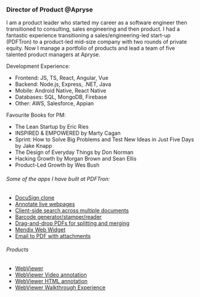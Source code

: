 ### Director of Product @Apryse
I am a product leader who started my career as a software engineer then transitioned to consulting, sales engineering and then product. I had a fantastic experience transitioning a sales/engineering-led start-up (PDFTron) to a product-led mid-size company with two rounds of private equity. Now I manage a portfolio of products and lead a team of five talented product managers at Apryse.

Development Experience:
- Frontend: JS, TS, React, Angular, Vue
- Backend: Node.js, Express, .NET, Java
- Mobile: Android Native, React Native
- Databases: SQL, MongoDB, Firebase
- Other: AWS, Salesforce, Appian

Favourite Books for PM:
- The Lean Startup by Eric Ries
- INSPIRED & EMPOWERED by Marty Cagan
- Sprint: How to Solve Big Problems and Test New Ideas in Just Five Days by Jake Knapp
- The Design of Everyday Things by Don Norman
- Hacking Growth by Morgan Brown and Sean Ellis
- Product-Led Growth by Wes Bush


###### Some of the apps I have built at PDFTron:
- [DocuSign clone](https://github.com/PDFTron/pdftron-sign-app)
- [Annotate live webpages](https://github.com/PDFTron/webviewer-html-annotate)
- [Client-side search across multiple documents](https://github.com/PDFTron/pdftron-document-search)
- [Barcode generator/stamper/reader](https://github.com/PDFTron/webviewer-barcode)
- [Drag-and-drop PDFs for splitting and merging](https://github.com/PDFTron/webviewer-document-merge)
- [Mendix Web Widget](https://github.com/PDFTron/webviewer-mendix-sample)
- [Email to PDF with attachments](https://github.com/PDFTron/nodejs-mail-to-pdf)

###### Products
- [WebViewer](https://www.npmjs.com/package/@pdftron/webviewer)
- [WebViewer Video annotation](https://www.npmjs.com/package/@pdftron/webviewer-video)
- [WebViewer HTML annotation](https://www.npmjs.com/package/@pdftron/webviewer-html)
- [WebViewer Walkthrough Experience](https://www.npmjs.com/package/@pdftron/webviewer-walkthrough)
